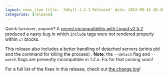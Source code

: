 ```yaml
---
layout: news_item title: 'Jekyll 1.2.1 Released' date: 2013-09-14 20:46:50 -0400 author: parkr version: 1.2.1
categories: [release]
---
```


Quick turnover, anyone? A [recent incompatibility with Liquid v2.5.2](https://github.com/jekyll/jekyll/pull/1525)
produced a nasty bug in which `include` tags were not rendered properly within `if` blocks.

This release also includes a better handling of detached servers (prints pid and the command for killing the process)
. **Note**: the `--detach` flag and
`--watch` flags are presently incompatible in 1.2.x. Fix for that coming soon!

For a full list of the fixes in this release, check out [the change log](/docs/history/)!
